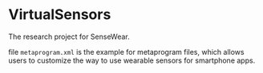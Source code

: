 # VirtualSensors

The research project for SenseWear.

file `metaprogram.xml` is the example for metaprogram files, which allows users to customize the way to use wearable sensors for smartphone apps.
